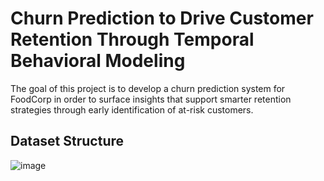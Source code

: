 # Churn Prediction to Drive Customer Retention Through Temporal Behavioral Modeling
The goal of this project is to develop a churn prediction system for FoodCorp in order to surface insights that support smarter retention strategies through early identification of at-risk customers.
## Dataset Structure
![image](https://github.com/user-attachments/assets/07ef2ccc-3e39-42ea-a048-70a4f2fc05e7)
